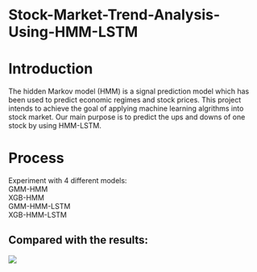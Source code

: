 # Stock-Market-Trend-Analysis-Using-HMM-LSTM
Introduction
=============

The hidden Markov model (HMM) is a signal prediction model which has been used to predict economic regimes and stock prices. This project intends to achieve the goal of applying machine learning algrithms into stock market. Our main purpose is to predict the ups and downs of one stock by using HMM-LSTM.

Process
=======
 
 Experiment with 4 different models: <br>
 GMM-HMM <br>
 XGB-HMM <br>
 GMM-HMM-LSTM <br>
 XGB-HMM-LSTM <br>
 
 Compared with the results: <br>
 -------
 
![](https://github.com/JINGEWU/Stock-Market-Trend-Analysis-Using-HMM-LSTM/raw/master/test_visual.png)  
